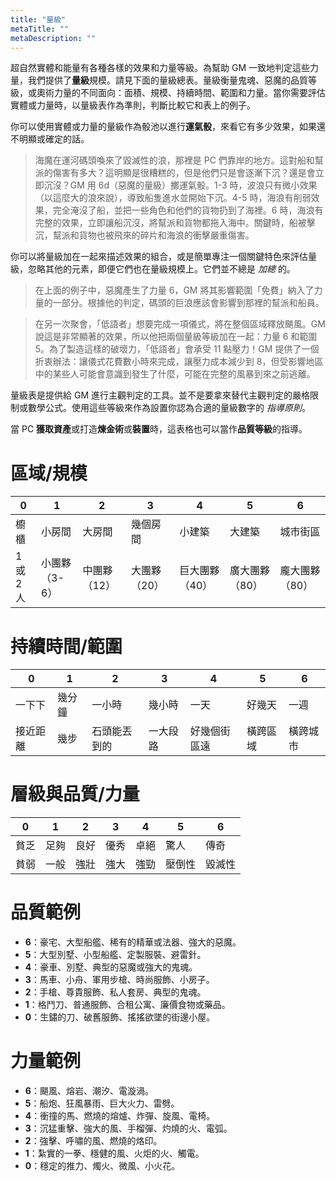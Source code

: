 ```yaml
---
title: "量級"
metaTitle: ""
metaDescription: ""
---
```


超自然實體和能量有各種各樣的效果和力量等級。為幫助 GM 一致地判定這些力量，我們提供了**量級**規模。請見下面的量級總表。量級衡量鬼魂、惡魔的品質等級，或奧術力量的不同面向：面積、規模、持續時間、範圍和力量。當你需要評估實體或力量時，以量級表作為準則，判斷比較它和表上的例子。

你可以使用實體或力量的量級作為骰池以進行**運氣骰**，來看它有多少效果，如果還不明顯或確定的話。

> 海魔在運河碼頭喚來了毀滅性的浪，那裡是 PC 們靠岸的地方。這對船和幫派的傷害有多大？這明顯是很糟糕的，但是他們只是會逐漸下沉？還是會立即沉沒？GM 用 6d（惡魔的量級）擲運氣骰。<span class="game-term">1-3</span> 時，波浪只有微小效果（以這麼大的浪來說），導致船隻進水並開始下沉。<span class="game-term">4-5</span> 時，海浪有削弱效果，完全淹沒了船，並把一些角色和他們的貨物扔到了海裡。<span class="game-term">6</span> 時，海浪有完整的效果，立即讓船沉沒，將幫派和貨物都拖入海中。<span class="game-term">關鍵</span>時，船被擊沉，幫派和貨物也被飛來的碎片和海浪的衝擊嚴重傷害。

你可以將量級加在一起來描述效果的組合，或是簡單專注一個關鍵特色來評估量級，忽略其他的元素，即便它們也在量級規模上。它們並不總是 _加總_ 的。

> 在上面的例子中，惡魔產生了力量 6，GM 將其影響範圍「免費」納入了力量的一部分。根據他的判定，碼頭的巨浪應該會影響到那裡的幫派和船員。

> 在另一次聚會，「低語者」想要完成一項儀式，將在整個區域釋放颶風。GM 說這是非常顯著的效果，所以他把兩個量級等級加在一起：力量 6 和範圍 5。為了製造這樣的破壞力，「低語者」會承受 11 點壓力！GM 提供了一個折衷辦法：讓儀式花費數小時來完成，讓壓力成本減少到 8，但受影響地區中的某些人可能會意識到發生了什麼，可能在完整的風暴到來之前逃離。

量級表是提供給 GM 進行主觀判定的工具。並不是要拿來替代主觀判定的嚴格限制或數學公式。使用這些等級來作為設置你認為合適的量級數字的 _指導原則_。

當 PC **獲取資產**或打造**煉金術**或**裝置**時，這表格也可以當作**品質等級**的指導。

# 區域/規模

| 0 | 1 | 2 | 3 | 4 | 5 | 6 |
|---|---|---|---|---|---|---|
|櫥櫃|小房間|大房間|幾個房間|小建築|大建築|城市街區|
|1 或 2 人|小團夥（3-6）|中團夥（12）|大團夥（20）|巨大團夥（40）|廣大團夥（80）|龐大團夥（80）|

# 持續時間/範圍

| 0 | 1 | 2 | 3 | 4 | 5 | 6 |
|---|---|---|---|---|---|---|
|一下下|幾分鐘|一小時|幾小時|一天|好幾天|一週|
|接近距離|幾步|石頭能丟到的|一大段路|好幾個街區遠|橫跨區域|橫跨城市|

# 層級與品質/力量

| 0 | 1 | 2 | 3 | 4 | 5 | 6 |
|---|---|---|---|---|---|---|
|貧乏|足夠|良好|優秀|卓絕|驚人|傳奇|
|貧弱|一般|強壯|強大|強勁|壓倒性|毀滅性|

# 品質範例

* **6**：豪宅、大型船艦、稀有的精華或法器、強大的惡魔。
* **5**：大型別墅、小型船艦、定製服裝、避雷針。
* **4**：豪車、別墅、典型的惡魔或強大的鬼魂。
* **3**：馬車、小舟、軍用步槍、時尚服飾、小房子。
* **2**：手槍、尊貴服飾、私人套房、典型的鬼魂。
* **1**：格鬥刀、普通服飾、合租公寓、廉價食物或藥品。
* **0**：生鏽的刀、破舊服飾、搖搖欲墜的街邊小屋。

# 力量範例

* **6**：颶風、熔岩、潮汐、電漩渦。
* **5**：船炮、狂風暴雨、巨大火力、雷劈。
* **4**：衝撞的馬、燃燒的熔爐、炸彈、旋風、電椅。
* **3**：沉猛重擊、強大的風、手榴彈、灼燒的火、電弧。
* **2**：強擊、呼嘯的風、燃燒的烙印。
* **1**：紮實的一拳、穩健的風、火炬的火、觸電。
* **0**：穩定的推力、燭火、微風、小火花。